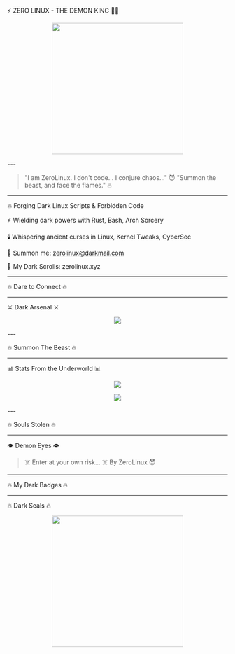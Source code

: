 ⚡ ZERO LINUX - THE DEMON KING 👑🔥

<p align="center">
  <img src="https://media.giphy.com/media/IThjAlJnD9WNO/giphy.gif" width="300px">
</p>
---

> "I am ZeroLinux. I don't code... I conjure chaos..." 😈
"Summon the beast, and face the flames." 🔥




---

🔥 Forging Dark Linux Scripts & Forbidden Code

⚡ Wielding dark powers with Rust, Bash, Arch Sorcery

🕯️ Whispering ancient curses in Linux, Kernel Tweaks, CyberSec

📩 Summon me: zerolinux@darkmail.com

📜 My Dark Scrolls: zerolinux.xyz



---

🔥 Dare to Connect 🔥

  


---

⚔️ Dark Arsenal ⚔️

<p align="center">
  <img src="https://skillicons.dev/icons?i=linux,bash,rust,python,github,vim&theme=dark" />
</p>
---

🔥 Summon The Beast 🔥




---

📊 Stats From the Underworld 📊

<p align="center">
  <img src="https://github-readme-stats.vercel.app/api?username=zerolinux&show_icons=true&theme=tokyonight&hide=prs&custom_title=🔥ZeroLinux+Stats🔥" />
</p><p align="center">
  <img src="https://github-readme-stats.vercel.app/api/top-langs/?username=zerolinux&layout=compact&theme=tokyonight&custom_title=🔥Most+Used+Languages🔥" />
</p>
---

🔥 Souls Stolen 🔥




---

👁️ Demon Eyes 👁️

> ☠️ Enter at your own risk... ☠️
By ZeroLinux 😈




---

🔥 My Dark Badges 🔥

  


---

🔥 Dark Seals 🔥

<p align="center">
  <img src="https://media.giphy.com/media/L95W4wv8nnb9K/giphy.gif" width="300px">
</p>
